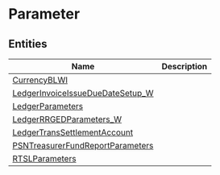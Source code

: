 
# Parameter


## Entities

|Name|Description|
|---|---|
|[CurrencyBLWI](CurrencyBLWI.cdm.json)||
|[LedgerInvoiceIssueDueDateSetup_W](LedgerInvoiceIssueDueDateSetup_W.cdm.json)||
|[LedgerParameters](LedgerParameters.cdm.json)||
|[LedgerRRGEDParameters_W](LedgerRRGEDParameters_W.cdm.json)||
|[LedgerTransSettlementAccount](LedgerTransSettlementAccount.cdm.json)||
|[PSNTreasurerFundReportParameters](PSNTreasurerFundReportParameters.cdm.json)||
|[RTSLParameters](RTSLParameters.cdm.json)||
